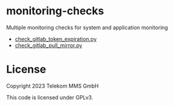 # monitoring-checks

Multiple monitoring checks for system and application monitoring

* [check_gitlab_token_expiration.py](check-plugins/check_gitlab_token_expiration/README.md)
* [check_gitlab_pull_mirror.py](check-plugins/check_gitlab_pull_miror/README.md)

# License

Copyright 2023 Telekom MMS GmbH

This code is licensed under GPLv3.
